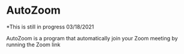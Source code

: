 # AutoZoom
*This is still in progress 03/18/2021

AutoZoom is a program that automatically join your Zoom meeting by running the Zoom link
